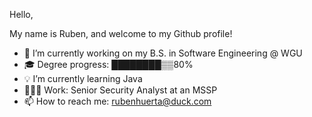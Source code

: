 Hello,

My name is Ruben, and welcome to my Github profile!

- 🔭 I’m currently working on my B.S. in Software Engineering @ WGU
- 🎓 Degree progress: ████████▒▒80%
- 💡 I’m currently learning Java
- 👨🏽‍💻 Work: Senior Security Analyst at an MSSP
- 📫 How to reach me: rubenhuerta@duck.com
